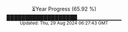 <p align="center">
⏳Year Progress (65.92 %) <br>
███████████████████▁▁▁▁▁▁▁▁▁▁▁ <br>
<sub>Updated: Thu, 29 Aug 2024 06:27:43 GMT</sub>
</p>


